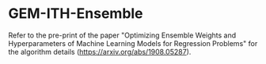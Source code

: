 # GEM-ITH-Ensemble
Refer to the pre-print of the paper "Optimizing Ensemble Weights and Hyperparameters of Machine Learning Models for Regression Problems" for the algorithm details (https://arxiv.org/abs/1908.05287).
